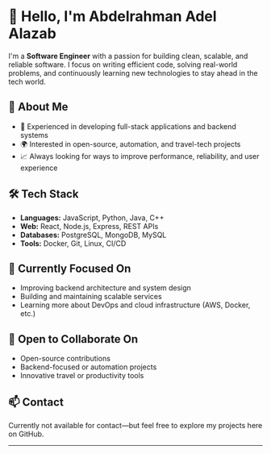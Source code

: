 # 👋 Hello, I'm Abdelrahman Adel Alazab

I'm a **Software Engineer** with a passion for building clean, scalable, and reliable software. I focus on writing efficient code, solving real-world problems, and continuously learning new technologies to stay ahead in the tech world.

## 🚀 About Me
- 🔧 Experienced in developing full-stack applications and backend systems
- 🌍 Interested in open-source, automation, and travel-tech projects
- 📈 Always looking for ways to improve performance, reliability, and user experience

## 🛠️ Tech Stack
- **Languages:** JavaScript, Python, Java, C++
- **Web:** React, Node.js, Express, REST APIs
- **Databases:** PostgreSQL, MongoDB, MySQL
- **Tools:** Docker, Git, Linux, CI/CD

## 💼 Currently Focused On
- Improving backend architecture and system design
- Building and maintaining scalable services
- Learning more about DevOps and cloud infrastructure (AWS, Docker, etc.)

## 🤝 Open to Collaborate On
- Open-source contributions
- Backend-focused or automation projects
- Innovative travel or productivity tools

## 📫 Contact
Currently not available for contact—but feel free to explore my projects here on GitHub.

---

<!---
aboazab1/aboazab1 is a ✨ special ✨ repository because its `README.md` (this file) appears on your GitHub profile.
You can click the Preview link to take a look at your changes.
--->
